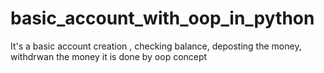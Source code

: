 # basic_account_with_oop_in_python

It's a basic account creation , checking balance, deposting the money, withdrwan the money 
it is done by oop concept
